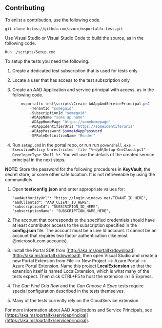 
## Contributing

To enlist a contribution, use the following code.

`git clone https://github.com/azure/msportalfx-test.git`

Use Visual Studio or Visual Studio Code to build the source, as in the following code.

`Run ./scripts/Setup.cmd`

To setup the tests you need the following.

1. Create a dedicated test subscription that is used for tests only

1. Locate a user that has access to the test subscription only

1. Create an  AAD Application and service principal with access, as in the following code.

    ```powershell 
        msportalfx-test\scripts\Create-AdAppAndServicePrincipal.ps1 
            -TenantId "someguid" 
            -SubscriptionId "someguid" 
            -ADAppName "some ap name" 
            -ADAppHomePage "https://somehomepage" 
            -ADAppIdentifierUris "https://someidentiferuris" 
            -ADAppPassword $someAdAppPassword 
            -SPRoleDefinitionName "Reader" 
    ```

1. Run `setup.cmd` in the portal repo, or run run `powershell.exe -ExecutionPolicy Unrestricted -file "%~dp0\Setup-OneCloud.ps1" -DeveloperType Shell %*`. You will use the details of the created service principal in the next steps.  

**NOTE**: Store the password for the following procedures in **KeyVault**,  the secret store, or some other safe location. It is not retrieveable by using the commandlets. 

1. Open **test\config.json** and enter appropriate values for:

    ```
    "aadAuthorityUrl": "https://login.windows.net/TENANT_ID_HERE",
    "aadClientId": "AAD_CLIENT_ID_HERE",
    "subscriptionId": "SUBSCRIPION_ID_HERE",
    "subscriptionName": "SUBSCRIPTION_NAME_HERE",
    ```

1. The account that corresponds to the specified credentials should have at least contributor access to the subscription specified in the **config.json** file. The account must be a Live Id account. It cannot be an account that requires two factor authentication (like most @microsoft.com accounts). 

1. Install the Portal SDK from [http://aka.ms/portalfx/download](http://aka.ms/portalfx/download), then open Visual Studio and create a new Portal Extension from File --> New Project --> Azure Portal --> Azure Portal Extension. Name this project **LocalExtension** so that the extension itself is named LocalExtension, which is what many of the tests expect. Then click CTRL+F5 to host the extension in IIS Express.

1. The *Can Find Grid Row* and the *Can Choose A Spec* tests require special configuration described in the tests themselves.

1. Many of the tests currently rely on the CloudService extension. 

<!-- TODO: Determine whether the dependency has been removed."We are working to remove this dependency." -->

For more information about AAD Applications and Service Principals, see [https://aka.ms/portalfx/serviceprincipal](https://aka.ms/portalfx/serviceprincipal).  
